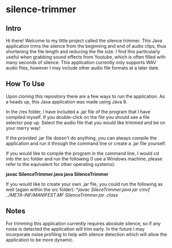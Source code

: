 # silence-trimmer

## Intro
Hi there! Welcome to my little project called the silence trimmer. This Java application trims the silence from the beginning and end of audio clips, thus shortening the file length and reducing the file size. I find this particularly useful when grabbing sound effects from Youtube, which is often filled with many seconds of silence. This application currently only supports WAV audio files, however I may include other audio file formats at a later date.

## How To Use
Upon cloning this repository there are a few ways to run the application. As a heads up, this Java application was made using Java 8. 

In the /res folder, I have included a .jar file of the program that I have compiled myself. If you double-click on the file you should see a file selector pop up. Select the audio file that you would like trimmed and be on your merry way!

If the provided .jar file doesn't do anything, you can always compile the application and run it through the command line or create a .jar file yourself.

If you would like to compile the program in the command line, I would cd into the src folder and run the following (I use a Windows machine, please refer to the equivalent for other operating systems):

**javac SilenceTrimmer.java
java SilenceTrimmer**

If you would like to create your own .jar file, you could run the following as well (again within the src folder):
**javac SileceTrimmer.java
jar cmvf ../META-INF/MANIFEST.MF SilenceTrimmer.jar *.class**

## Notes
For trimming this application currently requires aboslute silence, so if any noise is detected the application will trim early. In the future I may incorporate noise profiling to help with silence detection which will allow the application to be more dynamic.
